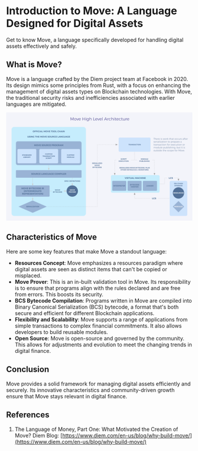 # Introduction to Move: A Language Designed for Digital Assets

Get to know Move, a language specifically developed for handling digital assets effectively and safely.

## What is Move?

Move is a language crafted by the Diem project team at Facebook in 2020. Its design mimics some principles from Rust, with a focus on enhancing the management of digital assets types on Blockchain technologies. With Move, the traditional security risks and inefficiencies associated with earlier languages are mitigated.

![Move architecture diagram](./img/move_architecture.png "Move architecture diagram")

## Characteristics of Move

Here are some key features that make Move a standout language:

- **Resources Concept**: Move emphasizes a resources paradigm where digital assets are seen as distinct items that can't be copied or misplaced.
- **Move Prover**: This is an in-built validation tool in Move. Its responsibility is to ensure that programs align with the rules declared and are free from errors. This boosts its security.
- **BCS Bytecode Compilation**: Programs written in Move are compiled into Binary Canonical Serialization (BCS) bytecode, a format that's both secure and efficient for different Blockchain applications.
- **Flexibility and Scalability**: Move supports a range of applications from simple transactions to complex financial commitments. It also allows developers to build reusable modules.
- **Open Source**: Move is open-source and governed by the community. This allows for adjustments and evolution to meet the changing trends in digital finance.

## Conclusion

Move provides a solid framework for managing digital assets efficiently and securely. Its innovative characteristics and community-driven growth ensure that Move stays relevant in digital finance.

## References

1. The Language of Money, Part One: What Motivated the Creation of Move? Diem Blog: [https://www.diem.com/en-us/blog/why-build-move/](https://www.diem.com/en-us/blog/why-build-move/)
